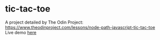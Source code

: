 # tic-tac-toe
A project detailed by The Odin Project: https://www.theodinproject.com/lessons/node-path-javascript-tic-tac-toe  
Live demo [here](https://jnuguid1.github.io/tic-tac-toe/)
